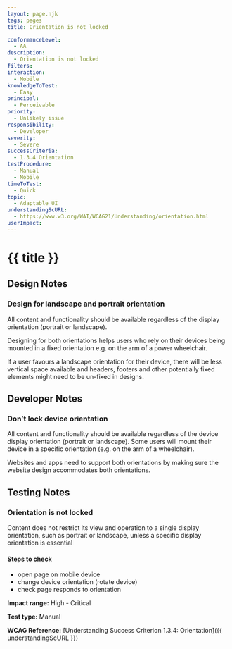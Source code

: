 ```yaml
---
layout: page.njk
tags: pages
title: Orientation is not locked

conformanceLevel:
  - AA
description:
  - Orientation is not locked
filters:
interaction:
  - Mobile
knowledgeToTest:
  - Easy
principal:
  - Perceivable
priority:
  - Unlikely issue
responsibility:
  - Developer
severity:
  - Severe
successCriteria:
  - 1.3.4 Orientation
testProcedure:
  - Manual
  - Mobile
timeToTest:
  - Quick
topic:
  - Adaptable UI
understandingScURL:
  - https://www.w3.org/WAI/WCAG21/Understanding/orientation.html
userImpact:
---
```


# {{ title }}

## Design Notes

### Design for landscape and portrait orientation

All content and functionality should be available regardless of the display orientation (portrait or landscape).

Designing for both orientations helps users who rely on their devices being mounted in a fixed orientation e.g. on the arm of a power wheelchair.

If a user favours a landscape orientation for their device, there will be less vertical space available and headers, footers and other potentially fixed elements might need to be un-fixed in designs.

## Developer Notes

### Don’t lock device orientation

All content and functionality should be available regardless of the device display orientation (portrait or landscape). Some users will mount their device in a specific orientation (e.g. on the arm of a wheelchair).

Websites and apps need to support both orientations by making sure the website design accommodates both orientations.

## Testing Notes

### Orientation is not locked

Content does not restrict its view and operation to a single display orientation, such as portrait or landscape, unless a specific display orientation is essential

#### Steps to check

- open page on mobile device
- change device orientation (rotate device)
- check page responds to orientation

**Impact range:** High - Critical

**Test type:** Manual

**WCAG Reference:** [Understanding Success Criterion 1.3.4: Orientation]({{ understandingScURL }})
